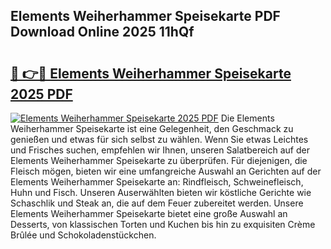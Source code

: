 ## Elements Weiherhammer Speisekarte PDF Download Online 2025 11hQf

# <h2><a href="http://gc9t1pa.nevu.top/?p=Elements+Weiherhammer+Speisekarte">🔗 👉🔴 Elements Weiherhammer Speisekarte 2025 PDF</a></h2>

[![Elements Weiherhammer Speisekarte 2025 PDF](https://i.imgur.com/dBaPXMq.png)](http://gc9t1pa.nevu.top/?p=Elements+Weiherhammer+Speisekarte)
Die Elements Weiherhammer Speisekarte ist eine Gelegenheit, den Geschmack zu genießen und etwas für sich selbst zu wählen. Wenn Sie etwas Leichtes und Frisches suchen, empfehlen wir Ihnen, unseren Salatbereich auf der Elements Weiherhammer Speisekarte zu überprüfen. Für diejenigen, die Fleisch mögen, bieten wir eine umfangreiche Auswahl an Gerichten auf der Elements Weiherhammer Speisekarte an: Rindfleisch, Schweinefleisch, Huhn und Fisch. Unseren Auserwählten bieten wir köstliche Gerichte wie Schaschlik und Steak an, die auf dem Feuer zubereitet werden. Unsere Elements Weiherhammer Speisekarte bietet eine große Auswahl an Desserts, von klassischen Torten und Kuchen bis hin zu exquisiten Crème Brûlée und Schokoladenstückchen.
